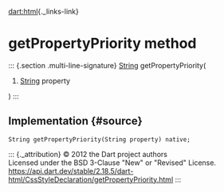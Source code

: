 [dart:html](../../dart-html/dart-html-library){._links-link}

getPropertyPriority method
==========================

::: {.section .multi-line-signature}
[String](../../dart-core/string-class) getPropertyPriority(

1.  [String](../../dart-core/string-class) property

)
:::

Implementation {#source}
--------------

``` {.language-dart data-language="dart"}
String getPropertyPriority(String property) native;
```

::: {._attribution}
© 2012 the Dart project authors\
Licensed under the BSD 3-Clause \"New\" or \"Revised\" License.\
<https://api.dart.dev/stable/2.18.5/dart-html/CssStyleDeclaration/getPropertyPriority.html>
:::
